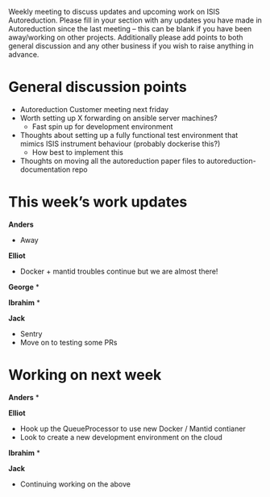 Weekly meeting to discuss updates and upcoming work on ISIS Autoreduction.
Please fill in your section with any updates you have made in Autoreduction since the last meeting – this can be blank if you have been away/working on other projects. Additionally please add points to both general discussion and any other business if you wish to raise anything in advance. 

General discussion points
=========================
* Autoreduction Customer meeting next friday
* Worth setting up X forwarding on ansible server machines?
  * Fast spin up for development environment
* Thoughts about setting up a fully functional test environment that mimics ISIS instrument behaviour (probably dockerise this?)
  * How best to implement this
* Thoughts on moving all the autoreduction paper files to autoreduction-documentation repo

This week’s work updates
========================

**Anders**
* Away

**Elliot**
* Docker + mantid troubles continue but we are almost there!

**George**
* 

**Ibrahim**
* 

**Jack**
* Sentry
* Move on to testing some PRs

Working on next week
====================

**Anders**
* 

**Elliot**
* Hook up the QueueProcessor to use new Docker / Mantid contianer
* Look to create a new development environment on the cloud

**Ibrahim**
* 

**Jack**
* Continuing working on the above
